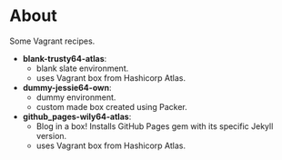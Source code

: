 # About

Some Vagrant recipes.

- **blank-trusty64-atlas**:
    - blank slate environment.
    - uses Vagrant box from Hashicorp Atlas.
- **dummy-jessie64-own**:
    - dummy environment.
    - custom made box created using Packer.
- **github_pages-wily64-atlas**:
    - Blog in a box! Installs GitHub Pages gem with its specific Jekyll version.
    - uses Vagrant box from Hashicorp Atlas.

